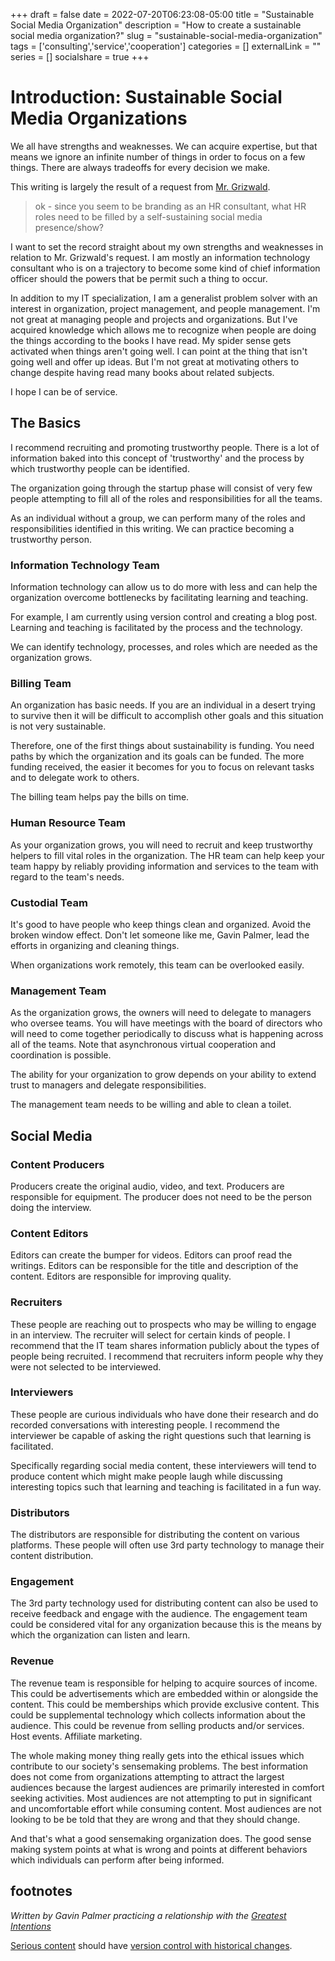 +++ 
draft = false
date = 2022-07-20T06:23:08-05:00
title = "Sustainable Social Media Organization"
description = "How to create a sustainable social media organization?"
slug = "sustainable-social-media-organization" 
tags = ['consulting','service','cooperation']
categories = []
externalLink = ""
series = []
socialshare = true
+++

# Introduction: Sustainable Social Media Organizations

We all have strengths and weaknesses.  We can acquire expertise, but that means we ignore an infinite number of things in order to focus on a few things.  There are always tradeoffs for every decision we make.

This writing is largely the result of a request from [Mr. Grizwald](https://www.youtube.com/c/GrizwaldGrim).

> ok - since you seem to be branding as an HR consultant, what HR roles need to be filled by a self-sustaining social media presence/show?

I want to set the record straight about my own strengths and weaknesses in relation to Mr. Grizwald's request.  I am mostly an information technology consultant who is on a trajectory to become some kind of chief information officer should the powers that be permit such a thing to occur.

In addition to my IT specialization, I am a generalist problem solver with an interest in organization, project management, and people management.  I'm not great at managing people and projects and organizations.  But I've acquired knowledge which allows me to recognize when people are doing the things according to the books I have read.  My spider sense gets activated when things aren't going well.  I can point at the thing that isn't going well and offer up ideas.  But I'm not great at motivating others to change despite having read many books about related subjects.

I hope I can be of service.

## The Basics

I recommend recruiting and promoting trustworthy people.  There is a lot of information baked into this concept of 'trustworthy' and the process by which trustworthy people can be identified.

The organization going through the startup phase will consist of very few people attempting to fill all of the roles and responsibilities for all the teams.

As an individual without a group, we can perform many of the roles and responsibilities identified in this writing.  We can practice becoming a trustworthy person.

### Information Technology Team

Information technology can allow us to do more with less and can help the organization overcome bottlenecks by facilitating learning and teaching.

For example, I am currently using version control and creating a blog post.  Learning and teaching is facilitated by the process and the technology.

We can identify technology, processes, and roles which are needed as the organization grows.

### Billing Team

An organization has basic needs.  If you are an individual in a desert trying to survive then it will be difficult to accomplish other goals and this situation is not very sustainable.

Therefore, one of the first things about sustainability is funding.  You need paths by which the organization and its goals can be funded.  The more funding received, the easier it becomes for you to focus on relevant tasks and to delegate work to others.

The billing team helps pay the bills on time.

### Human Resource Team

As your organization grows, you will need to recruit and keep trustworthy helpers to fill vital roles in the organization.  The HR team can help keep your team happy by reliably providing information and services to the team with regard to the team's needs.

### Custodial Team

It's good to have people who keep things clean and organized.  Avoid the broken window effect.  Don't let someone like me, Gavin Palmer, lead the efforts in organizing and cleaning things.

When organizations work remotely, this team can be overlooked easily.

### Management Team

As the organization grows, the owners will need to delegate to managers who oversee teams.  You will have meetings with the board of directors who will need to come together periodically to discuss what is happening across all of the teams.  Note that asynchronous virtual cooperation and coordination is possible.

The ability for your organization to grow depends on your ability to extend trust to managers and delegate responsibilities.

The management team needs to be willing and able to clean a toilet.

## Social Media

### Content Producers

Producers create the original audio, video, and text.  Producers are responsible for equipment.  The producer does not need to be the person doing the interview.

### Content Editors

Editors can create the bumper for videos.  Editors can proof read the writings.  Editors can be responsible for the title and description of the content.  Editors are responsible for improving quality.

### Recruiters

These people are reaching out to prospects who may be willing to engage in an interview.  The recruiter will select for certain kinds of people.  I recommend that the IT team shares information publicly about the types of people being recruited.  I recommend that recruiters inform people why they were not selected to be interviewed.

### Interviewers

These people are curious individuals who have done their research and do recorded conversations with interesting people.  I recommend the interviewer be capable of asking the right questions such that learning is facilitated.

Specifically regarding social media content, these interviewers will tend to produce content which might make people laugh while discussing interesting topics such that learning and teaching is facilitated in a fun way.

### Distributors

The distributors are responsible for distributing the content on various platforms.  These people will often use 3rd party technology to manage their content distribution.

### Engagement

The 3rd party technology used for distributing content can also be used to receive feedback and engage with the audience.  The engagement team could be considered vital for any organization because this is the means by which the organization can listen and learn.

### Revenue

The revenue team is responsible for helping to acquire sources of income.  This could be advertisements which are embedded within or alongside the content.  This could be memberships which provide exclusive content.  This could be supplemental technology which collects information about the audience.  This could be revenue from selling products and/or services.  Host events.  Affiliate marketing.

The whole making money thing really gets into the ethical issues which contribute to our society's sensemaking problems.  The best information does not come from organizations attempting to attract the largest audiences because the largest audiences are primarily interested in comfort seeking activities.  Most audiences are not attempting to put in significant and uncomfortable effort while consuming content.  Most audiences are not looking to be be told that they are wrong and that they should change.

And that's what a good sensemaking organization does.  The good sense making system points at what is wrong and points at different behaviors which individuals can perform after being informed.

## footnotes

*Written by Gavin Palmer practicing a relationship with the [Greatest Intentions](/posts/helping-the-greatest-intentions)*

[Serious content](/posts/content-creation) should have [version control with historical changes](https://github.com/heroLFG/hugo-herolfg-site/commits/dev/content/posts/sustainable-social-media-organization.md).
